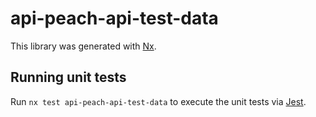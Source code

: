 # api-peach-api-test-data

This library was generated with [Nx](https://nx.dev).

## Running unit tests

Run `nx test api-peach-api-test-data` to execute the unit tests via [Jest](https://jestjs.io).
